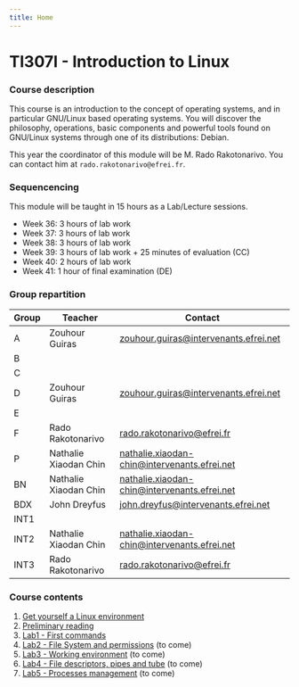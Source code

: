 ```yaml
---
title: Home
---
```


# TI307I - Introduction to Linux

### Course description

This course is an introduction to the concept of operating systems, and in particular GNU/Linux based operating systems. You will discover the philosophy, operations, basic components and powerful tools found on GNU/Linux systems through one of its distributions: Debian.

This year the coordinator of this module will be M. Rado Rakotonarivo. You can contact him at `rado.rakotonarivo@efrei.fr`.

### Sequencencing

This module will be taught in 15 hours as a Lab/Lecture sessions.

-   Week 36: 3 hours of lab work
-   Week 37: 3 hours of lab work
-   Week 38: 3 hours of lab work
-   Week 39: 3 hours of lab work + 25 minutes of evaluation (CC)
-   Week 40: 2 hours of lab work
-   Week 41: 1 hour of final examination (DE)

### Group repartition

| Group     | Teacher                   | Contact    |
|-----------|---------------------------|------------|
| A         | Zouhour Guiras            | zouhour.guiras@intervenants.efrei.net           |
| B         |                           |        |
| C         |                           |        |
| D         | Zouhour Guiras            | zouhour.guiras@intervenants.efrei.net       |
| E         |                           |        |
| F         | Rado Rakotonarivo         | rado.rakotonarivo@efrei.fr       |
| P         | Nathalie Xiaodan Chin     | nathalie.xiaodan-chin@intervenants.efrei.net       |
| BN        | Nathalie Xiaodan Chin     | nathalie.xiaodan-chin@intervenants.efrei.net       |
| BDX       | John Dreyfus              | john.dreyfus@intervenants.efrei.net       |
| INT1      |                           |        |
| INT2      | Nathalie Xiaodan Chin     | nathalie.xiaodan-chin@intervenants.efrei.net       |
| INT3      | Rado Rakotonarivo         | rado.rakotonarivo@efrei.fr       |



### Course contents
1. [Get yourself a Linux environment](./contents/installation-wsl.md)
2. [Preliminary reading](./contents/preliminary-reading.md)
3. [Lab1 - First commands](./contents/tp1.md)
4. [Lab2 - File System and permissions](#) (to come)
5. [Lab3 - Working environment](#) (to come)
6. [Lab4 - File descriptors, pipes and tube](#) (to come)
7. [Lab5 - Processes management](#) (to come)
